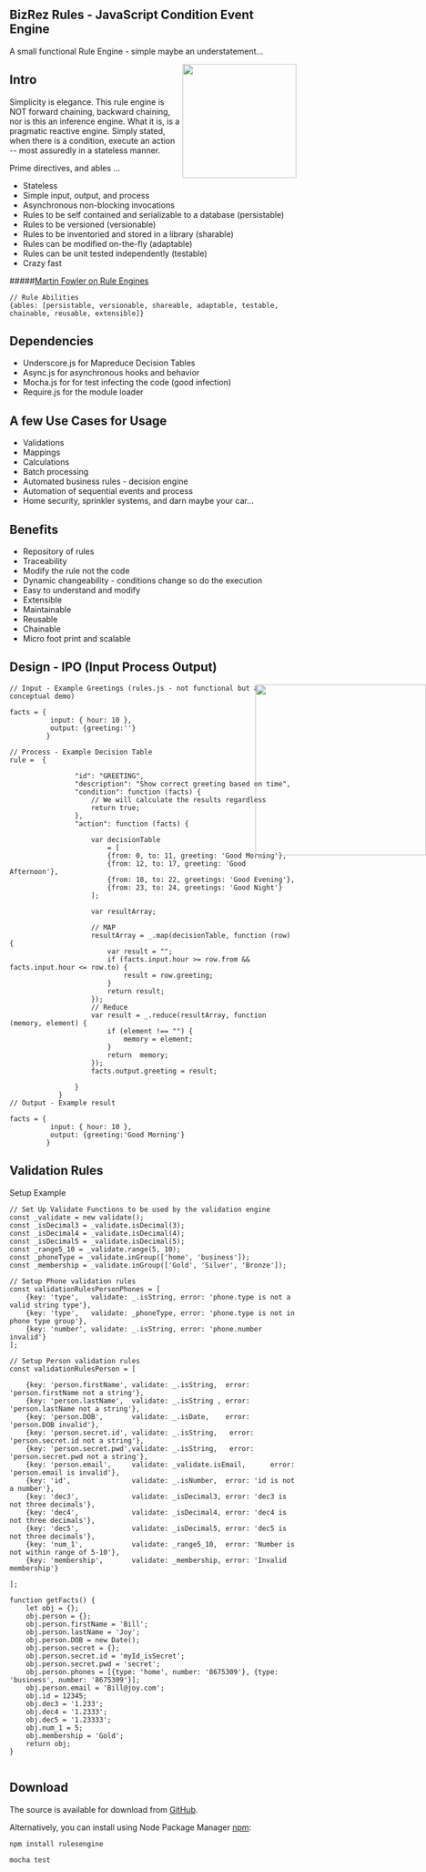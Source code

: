 ## BizRez Rules - JavaScript Condition Event  Engine

A small functional Rule Engine - simple maybe an understatement...

<img src="http://upload.wikimedia.org/wikipedia/commons/d/dc/Magneto,_longitudinal_section_(Rankin_Kennedy,_Modern_Engines,_Vol_II).jpg" align="right" width="200px" />

## Intro

Simplicity is elegance. This rule engine is NOT forward chaining, backward chaining, nor is this an inference engine. What it is, is a pragmatic reactive engine. Simply stated, when there is a condition, execute an action -- most assuredly in a stateless manner. 

Prime directives, and ables ...
- Stateless
- Simple input, output, and process
- Asynchronous non-blocking invocations
- Rules to be self contained and serializable to a database (persistable)
- Rules to be versioned (versionable)
- Rules to be inventoried and stored in a library (sharable)
- Rules can be modified on-the-fly (adaptable)
- Rules can be unit tested independently (testable)
- Crazy fast

#####[Martin Fowler on Rule Engines](http://martinfowler.com/bliki/RulesEngine.html)


```
// Rule Abilities 
{ables: [persistable, versionable, shareable, adaptable, testable, chainable, reusable, extensible]}
```
## Dependencies

-  Underscore.js for Mapreduce Decision Tables
-  Async.js for asynchronous hooks and behavior 
-  Mocha.js for for test infecting the code (good infection)
-  Require.js for the module loader

## A few Use Cases for Usage

- Validations
- Mappings
- Calculations
- Batch processing
- Automated business rules - decision engine
- Automation of sequential events and process
- Home security, sprinkler systems, and darn maybe your car...

## Benefits

- Repository of rules
- Traceability
- Modify the rule not the code
- Dynamic changeability - conditions change so do the execution
- Easy to understand and modify
- Extensible
- Maintainable
- Reusable
- Chainable  
- Micro foot print and scalable

## Design - IPO (Input Process Output)


<img src="https://lh6.googleusercontent.com/-_xFQNsVja9s/U1XsZBOVi0I/AAAAAAAAG1I/a4Le6ruZDqU/w674-h502-no/rulesEngine.png" style="position:absolute; right:0px;" width="300px" />


```
// Input - Example Greetings (rules.js - not functional but a conceptual demo)

facts = {
          input: { hour: 10 },
          output: {greeting:''}
         }

// Process - Example Decision Table
rule =  {

                "id": "GREETING",
                "description": "Show correct greeting based on time",
                "condition": function (facts) {
                    // We will calculate the results regardless
                    return true;
                },
                "action": function (facts) {

                    var decisionTable
                        = [
                        {from: 0, to: 11, greeting: 'Good Morning'},
                        {from: 12, to: 17, greeting: 'Good Afternoon'},
                        {from: 18, to: 22, greetings: 'Good Evening'},
                        {from: 23, to: 24, greetings: 'Good Night'}
                    ];

                    var resultArray;

                    // MAP
                    resultArray = _.map(decisionTable, function (row) {
                        var result = "";
                        if (facts.input.hour >= row.from && facts.input.hour <= row.to) {
                            result = row.greeting;
                        }
                        return result;
                    });
                    // Reduce
                    var result = _.reduce(resultArray, function (memory, element) {
                        if (element !== "") {
                            memory = element;
                        }
                        return  memory;
                    });
                    facts.output.greeting = result;

                }
            }
// Output - Example result

facts = {
          input: { hour: 10 },
          output: {greeting:'Good Morning'}
         }

```
## Validation Rules

Setup Example
```
// Set Up Validate Functions to be used by the validation engine
const _validate = new validate();
const _isDecimal3 = _validate.isDecimal(3);
const _isDecimal4 = _validate.isDecimal(4);
const _isDecimal5 = _validate.isDecimal(5);
const _range5_10 = _validate.range(5, 10);
const _phoneType = _validate.inGroup(['home', 'business']);
const _membership = _validate.inGroup(['Gold', 'Silver', 'Bronze']);

// Setup Phone validation rules
const validationRulesPersonPhones = [
    {key: 'type',   validate: _.isString, error: 'phone.type is not a valid string type'},
    {key: 'type',   validate: _phoneType, error: 'phone.type is not in phone type group'},
    {key: 'number', validate: _.isString, error: 'phone.number invalid'}
];

// Setup Person validation rules
const validationRulesPerson = [

    {key: 'person.firstName', validate: _.isString,  error: 'person.firstName not a string'},
    {key: 'person.lastName',  validate: _.isString , error: 'person.lastName not a string'},
    {key: 'person.DOB',       validate: _.isDate,    error: 'person.DOB invalid'},
    {key: 'person.secret.id', validate: _.isString,   error: 'person.secret.id not a string'},
    {key: 'person.secret.pwd',validate: _.isString,   error: 'person.secret.pwd not a string'},
    {key: 'person.email',     validate: _validate.isEmail,      error: 'person.email is invalid'},
    {key: 'id',               validate: _.isNumber,  error: 'id is not a number'},
    {key: 'dec3',             validate: _isDecimal3, error: 'dec3 is not three decimals'},
    {key: 'dec4',             validate: _isDecimal4, error: 'dec4 is not three decimals'},
    {key: 'dec5',             validate: _isDecimal5, error: 'dec5 is not three decimals'},
    {key: 'num_1',            validate: _range5_10,  error: 'Number is not within range of 5-10'},
    {key: 'membership',       validate: _membership, error: 'Invalid membership'}

];

function getFacts() {
    let obj = {};
    obj.person = {};
    obj.person.firstName = 'Bill';
    obj.person.lastName = 'Joy';
    obj.person.DOB = new Date();
    obj.person.secret = {};
    obj.person.secret.id = 'myId_isSecret';
    obj.person.secret.pwd = 'secret';
    obj.person.phones = [{type: 'home', number: '8675309'}, {type: 'business', number: '8675309'}];
    obj.person.email = 'Bill@joy.com';
    obj.id = 12345;
    obj.dec3 = '1.233';
    obj.dec4 = '1.2333';
    obj.dec5 = '1.23333';
    obj.num_1 = 5;
    obj.membership = 'Gold';
    return obj;
}


```

## Download

The source is available for download from
[GitHub](http://github.com/mallond/rules).

Alternatively, you can install using Node Package Manager [npm](https://www.npmjs.org/package/rulesengine):

    npm install rulesengine

    mocha test




